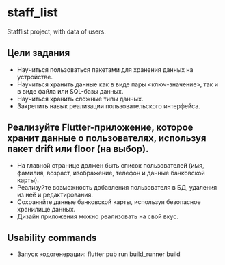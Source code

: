 # staff_list

Stafflist project, with data of users.

## Цели задания
- Научиться пользоваться пакетами для хранения данных на устройстве.
- Научиться хранить данные как в виде пары «ключ-значение», так и в виде файла или SQL-базы данных.
- Научиться хранить сложные типы данных.
- Закрепить навык реализации пользовательского интерфейса.

## Реализуйте Flutter-приложение, которое хранит данные о пользователях, используя пакет drift или floor (на выбор).
- На главной странице должен быть список пользователей (имя, фамилия, возраст, изображение, телефон и данные банковской карты).
- Реализуйте возможность добавления пользователя в БД, удаления из неё и редактирования.
- Сохраняйте данные банковской карты, используя безопасное хранилище данных.
- Дизайн приложения можно реализовать на свой вкус.

## Usability commands
- Запуск кодогенерации: flutter pub run build_runner build
